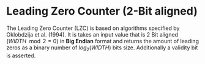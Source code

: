 # Leading Zero Counter (2-Bit aligned)
The Leading Zero Counter (LZC) is based on algorithms specified by Oklobdzija et al. (1994).
It is takes an input value that is 2 Bit aligned ($WIDTH\mod 2 = 0$) in **Big Endian** format and returns the amount of leading zeros as a binary number of $log_{2}(WIDTH)$ bits size. Additionally a validity bit is asserted.